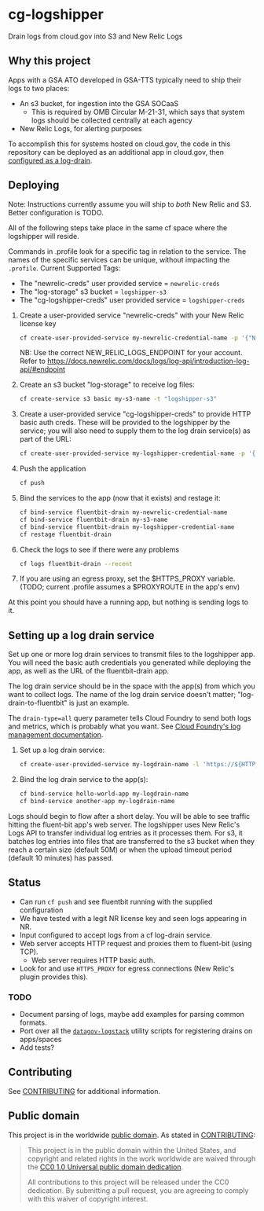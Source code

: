 # cg-logshipper

Drain logs from cloud.gov into S3 and New Relic Logs
## Why this project

Apps with a GSA ATO developed in GSA-TTS typically need to ship their logs to two places:

- An s3 bucket, for ingestion into the GSA SOCaaS
  - This is required by OMB Circular M-21-31, which says that system logs should be collected centrally at each agency
- New Relic Logs, for alerting purposes

To accomplish this for systems hosted on cloud.gov, the code in this repository can be deployed as an additional app in cloud.gov, then [configured as a log-drain](https://docs.cloudfoundry.org/devguide/services/log-management.html#user-provided).

## Deploying

Note: Instructions currently assume you will ship to _both_ New Relic and S3. Better configuration is TODO.

All of the following steps take place in the same cf space where the logshipper will reside.

Commands in .profile look for a specific tag in relation to the service. The names of the specific services can be unique, without impacting the `.profile`.
Current Supported Tags:
- The "newrelic-creds" user provided service = `newrelic-creds`
- The "log-storage" s3 bucket = `logshipper-s3`
- The "cg-logshipper-creds" user provided service = `logshipper-creds`

1. Create a user-provided service "newrelic-creds" with your New Relic license key
    ```sh
    cf create-user-provided-service my-newrelic-credential-name -p '{"NEW_RELIC_LICENSE_KEY":"[your key]", "NEW_RELIC_LOGS_ENDPOINT": "[your endpoint]"}' -t "newrelic-creds"
    ```
    NB: Use the correct NEW_RELIC_LOGS_ENDPOINT for your account. Refer to https://docs.newrelic.com/docs/logs/log-api/introduction-log-api/#endpoint

2. Create an s3 bucket "log-storage" to receive log files:
    ```sh
    cf create-service s3 basic my-s3-name -t "logshipper-s3"
    ```

3. Create a user-provided service "cg-logshipper-creds" to provide HTTP basic auth creds. These will be provided to the logshipper by the service; you will also need to supply them to the log drain service(s) as part of the URL:
    ```sh
    cf create-user-provided-service my-logshipper-credential-name -p '{"HTTP_USER": "Some_username_you_provide", "HTTP_PASS": "Some_password"}' -t "logshipper-creds"
    ```

4. Push the application
    ```sh
    cf push
    ```

5. Bind the services to the app (now that it exists) and restage it:
    ```sh
    cf bind-service fluentbit-drain my-newrelic-credential-name
    cf bind-service fluentbit-drain my-s3-name
    cf bind-service fluentbit-drain my-logshipper-credential-name
    cf restage fluentbit-drain
    ```

6. Check the logs to see if there were any problems
    ```sh
    cf logs fluentbit-drain --recent
    ```

7. If you are using an egress proxy, set the $HTTPS_PROXY variable. (TODO; current .profile assumes a $PROXYROUTE in the app's env)

At this point you should have a running app, but nothing is sending logs to it.

## Setting up a log drain service

Set up one or more log drain services to transmit files to the logshipper app. You will need the basic auth credentials you generated while deploying the app, as well as the URL of the fluentbit-drain app.

The log drain service should be in the space with the app(s) from which you want to collect logs. The name of the log drain service doesn't matter; "log-drain-to-fluentbit" is just an example.

The `drain-type=all` query parameter tells Cloud Foundry to send both logs and metrics, which is probably what you want. See [Cloud Foundry's log management documentation](https://docs.cloudfoundry.org/devguide/services/log-management.html#:~:text=Where%20%60DRAIN%2DTYPE%2DVALUE%60%20is%20one%20of%20the%20following%3A).

1. Set up a log drain service:
    ```sh
    cf create-user-provided-service my-logdrain-name -l 'https://${HTTP_USER}:${HTTP_PASS}@fluentbit-drain-some-random-words.app.cloud.gov/?drain-type=all'
    ```

2. Bind the log drain service to the app(s):
    ```sh
    cf bind-service hello-world-app my-logdrain-name
    cf bind-service another-app my-logdrain-name
    ```

Logs should begin to flow after a short delay. You will be able to see traffic hitting the fluent-bit app's web server. The logshipper uses New Relic's Logs API to transfer individual log entries as it processes them. For s3, it batches log entries into files that are transferred to the s3 bucket when they reach a certain size (default 50M) or when the upload timeout period (default 10 minutes) has passed.

## Status

- Can run `cf push` and see fluentbit running with the supplied configuration
- We have tested with a legit NR license key and seen logs appearing in NR.
- Input configured to accept logs from a cf log-drain service.
- Web server accepts HTTP request and proxies them to fluent-bit (using TCP).
  - Web server requires HTTP basic auth.
- Look for and use `HTTPS_PROXY` for egress connections (New Relic's plugin provides this).

### TODO

- Document parsing of logs, maybe add examples for parsing common formats.
- Port over all the [`datagov-logstack`](https://github.com/GSA/datagov-logstack) utility scripts for registering drains on apps/spaces
- Add tests?

## Contributing

See [CONTRIBUTING](CONTRIBUTING.md) for additional information.

## Public domain

This project is in the worldwide [public domain](LICENSE.md). As stated in [CONTRIBUTING](CONTRIBUTING.md):

> This project is in the public domain within the United States, and copyright and related rights in the work worldwide are waived through the [CC0 1.0 Universal public domain dedication](https://creativecommons.org/publicdomain/zero/1.0/).
>
> All contributions to this project will be released under the CC0 dedication. By submitting a pull request, you are agreeing to comply with this waiver of copyright interest.
